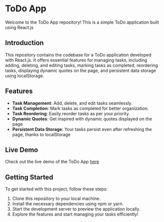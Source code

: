 # ToDo App

Welcome to the ToDo App repository! This is a simple ToDo application built using React.js

## Introduction

This repository contains the codebase for a ToDo application developed with React.js. It offers essential features for managing tasks, including adding, deleting, and editing tasks, marking tasks as completed, reordering tasks, displaying dynamic quotes on the page, and persistent data storage using localStorage.

## Features

- **Task Management**: Add, delete, and edit tasks seamlessly.
- **Task Completion**: Mark tasks as completed for better organization.
- **Task Reordering**: Easily reorder tasks as per your priority.
- **Dynamic Quotes**: Get inspired with dynamic quotes displayed on the page
- **Persistent Data Storage**: Your tasks persist even after refreshing the page, thanks to localStorage

## Live Demo

Check out the live demo of the ToDo App [here](https://react-to-do-tau-pied.vercel.app/)

## Getting Started

To get started with this project, follow these steps:

1. Clone this repository to your local machine.
2. Install the necessary dependencies using npm or yarn.
3. Start the development server to preview the application locally.
4. Explore the features and start managing your tasks efficiently!

